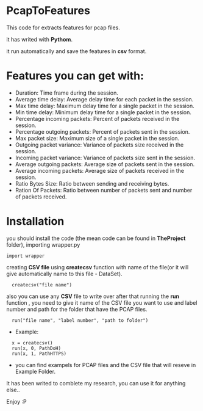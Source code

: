 # PcapToFeatures

This code for extracts features for pcap files.

it has writed with <b>Pythom</b>.

it run automatically and save the features in <b>csv</b> format.

# Features you can get with:
* Duration: Time frame during the session.
* Average time delay: Average delay time for each packet in the session.
* Max time delay: Maximum delay time for a single packet in the session.
* Min time delay: Minimum delay time for a single packet in the session.
* Percentage incoming packets: Percent of packets received in the session.
* Percentage outgoing packets: Percent of packets sent in the session.
* Max packet size: Maximum size of a single packet in the session.
* Outgoing packet variance: Variance of packets size received in the session.
* Incoming packet variance: Variance of packets size sent in the session.
* Average outgoing packets: Average size of packets sent in the session.
* Average incoming packets: Average size of packets received in the session.
* Ratio Bytes Size: Ratio between sending and receiving bytes.
* Ration Of Packets: Ratio between number of packets sent and number of packets received.

# Installation
you should install the code (the mean code can be found in <b>TheProject</b> folder), importing wrapper.py

```
import wrapper
```

creating <b>CSV file</b> using <b>createcsv</b> function with name of the file(or it will give automatically name to this file - DataSet).
```
  createcsv("file name")
```

also you can use any <b>CSV</b> file to write over
after that running the <b>run</b> function , you need to give it name of the CSV file you want to use and label number and path for the folder that have the PCAP files.
```
  run("file name", "label number", "path to folder")
```
 
* Example:
```
  x = createcsv()
  run(x, 0, PathDoH)
  run(x, 1, PathHTTPS)
```
 






* you can find exampels for PCAP files and the CSV file that will reseve in Example Folder.

It has been writed to comblete my research, you can use it for anything else..

Enjoy :P
